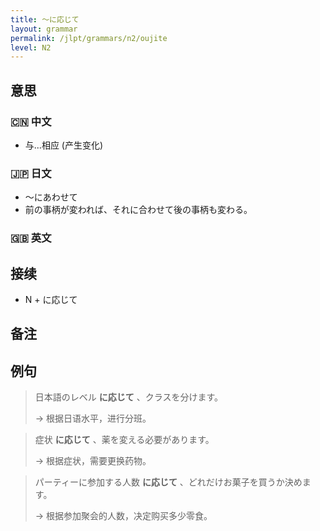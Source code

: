 ```yaml
---
title: 〜に応じて
layout: grammar
permalink: /jlpt/grammars/n2/oujite
level: N2
---
```


## 意思

### 🇨🇳 中文

- 与...相应 (产生变化)

### 🇯🇵 日文

- ～にあわせて
- 前の事柄が変われば、それに合わせて後の事柄も変わる。

### 🇬🇧 英文


## 接续

- N + に応じて

## 备注


## 例句

> 日本語のレベル **に応じて** 、クラスを分けます。
>
> → 根据日语水平，进行分班。

> 症状 **に応じて** 、薬を変える必要があります。
>
> → 根据症状，需要更换药物。

> パーティーに参加する人数 **に応じて** 、どれだけお菓子を買うか決めます。
>
> → 根据参加聚会的人数，决定购买多少零食。

